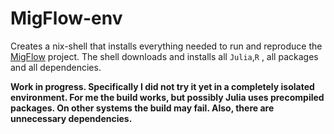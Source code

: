 # MigFlow-env
Creates a nix-shell that installs everything needed to run and
reproduce the [MigFlow](https://github.com/khoffie/MigFlow) project.
The shell downloads and installs all `Julia`,`R` , all packages and
all dependencies.

**Work in progress. Specifically I did not try it yet in a completely
isolated environment. For me the build works, but possibly Julia uses
precompiled packages. On other systems the build may fail. Also, there
are unnecessary dependencies.**

